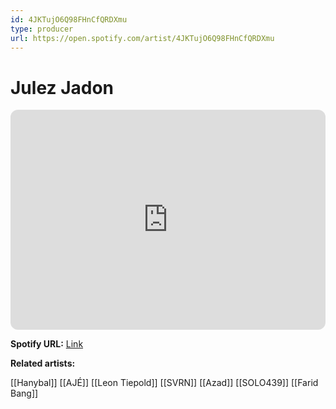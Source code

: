 ```yaml
---
id: 4JKTujO6Q98FHnCfQRDXmu
type: producer
url: https://open.spotify.com/artist/4JKTujO6Q98FHnCfQRDXmu
---
```

# Julez Jadon

<iframe style="border-radius:12px" src="https://open.spotify.com/embed/artist/4JKTujO6Q98FHnCfQRDXmu" width="100%" height="352" frameBorder="0" allowfullscreen="" allow="autoplay; clipboard-write; encrypted-media; fullscreen; picture-in-picture" loading="lazy"></iframe>

**Spotify URL:** [Link](https://open.spotify.com/artist/4JKTujO6Q98FHnCfQRDXmu)

**Related artists:**

[[Hanybal]]
[[AJÉ]]
[[Leon Tiepold]]
[[SVRN]]
[[Azad]]
[[SOLO439]]
[[Farid Bang]]
